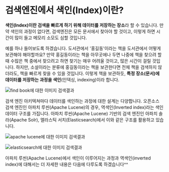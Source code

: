 # 검색엔진에서 색인(Index)이란?

**색인(Index)이란 검색을 빠르게 하기 위해 데이터를 저장하는 장소**라 할 수 있습니다. 만약 색인의 과정이 없다면, 검색엔진은 모든 문서에서 찾아야 할 것이고, 이렇게 하면 시간이 많이 들고 메모리 소모도 심할 것입니다. 

예를 하나 들어보도록 하겠습니다. 도서관에서 '홍길동'이라는 책을 도서관에서 어떻게 보관해야 해야할까요? 만약 홍길동이라는 책을 아무곳에나 두면 나중에 책을 찾으려 할 때 수많은 책 중에서 찾으려고 하면 찾기는 매우 어려울 것이고, 많은 시간이 걸릴 것입니다. 하지만, 소설이라는 분류에 홍길동이라는 책을 보관한다면 전체 책을 검색하지 않더라도, 책을 빠르게 찾을 수 있을 것입니다. 이렇게 책을 보관하듯, **특정 장소(문서)에 데이터를 저장하는 과정을 색인**(인덱싱, indexing)이라 합니다.

![find book에 대한 이미지 검색결과](http://thebushwickbookclubseattle.com/wp-content/uploads/2014/02/how-to-find-a-good-book.jpg)



검색 엔진 아키텍쳐마다 데이터를 색인하는 과정에 대한 설계는 다양합니다. 오픈소스 검색 엔진인 아파치 루씬(Apache Lucene)의 경우, 역색인(Inverted index)라는 색인 데이터 구조를 가집니다. 아파치 루씬(Apache Lucene) 기반의 검색 엔진인 아파치 솔라(Apache Solr), 엘라스틱 서치(Elasticsearch)에서 이와 같은 구조를 활용하고 있습니다. 

![apache lucene에 대한 이미지 검색결과](https://lucene.apache.org/images/mantle-lucene-solr.png)



![elasticsearch에 대한 이미지 검색결과](http://javatutorialspot.com/wp-content/uploads/2017/02/Elasticsearch-Logo-Color-H-1024x273.png)





아파치 루씬(Apache Lucene)에서 색인이 이루어지는 과정과 역색인(inverted index)에 대해서는 더 자세한 내용은 다음에 다루도록 하겠습니다^^

